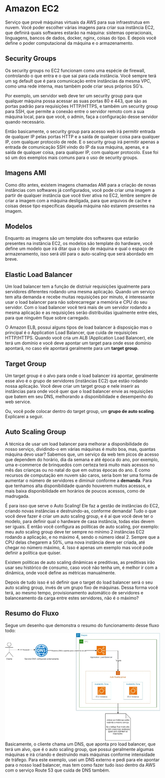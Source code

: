 # Amazon EC2
Serviço que provê máquinas virtuais da AWS para sua infraestrutua em nuvem. Você poder escolher várias imagens para criar sua instância EC2, que definirá quais softwares estarão na máquina: sistemas operacionais, linguagens, bancos de dados, docker, nginx, coisas do tipo. E depois você define o poder computacional da máquina e o armazenamento.

## Security Groups
Os security groups no EC2 funcionam como uma espécie de firewall, controlando o que entra e o que sai para cada instância. Você sempre terá um sg default que é para comunicação entre instâncias da mesma VPC, como uma rede interna, mas também pode criar seus próprios SG's.

Por exemplo, um servidor web deve ter um security group para que qualquer máquina possa acessar as suas portas 80 e 443, que são as portas padrão para requisições HTTP/HTTPS, e também um security group para SSH, que permite a conexão entre o servidor remoto com a sua máquina local, para que você, o admin, faça a configuração desse servidor quando necessário.

Então basicamente, o security group para acesso web irá permitir entrada de qualquer IP pelas portas HTTP e a saída de qualquer coisa para qualquer IP, com qualquer protocolo de rede. E o security group irá permitir apenas a entrada de comunicação SSH vindo do IP da sua máquina, apenas, e a saída de qualquer coisa, para qualquer IP, com qualquer protocolo. Esse foi só um dos exemplos mais comuns para o uso de security groups.

## Imagens AMI
Como dito antes, existem imagens chamadas AMI para a criação de novas instâncias com softwares já configurados, você pode criar uma imagem a partir de qualquer instância que você tiver ativa no EC2, lembre sempre de criar a imagem com a máquina desligada, para que arquivos de cache e coisas desse tipo específicas daquela máquina não estarem presentes na imagem.

## Modelos
Enquanto as imagens são um template dos softwares que estarão presentes na instância EC2, os modelos são template do hardware, você define um modelo que irá ditar qua o tipo de máquina e qual o espaço de armazenamento, isso será útil para o auto-scaling que será abordado em breve.

## Elastic Load Balancer
Um load balancer tem a função de distriuir requisições igualmente para servidores diferentes rodando uma mesma aplicação. Quando um serviço tem alta demanda e recebe muitas requisições por minuto, é interessante usar o load balancer para não sobrecarregar a memória e CPU do seu servidor. Com o load balancer você terá mais de um servidor rodando a mesma aplicação e as requisições serão distribuídas igualmente entre eles, para que ninguém fique sobre carregado.

O Amazon ELB, possui alguns tipos de load balancer à disposição mas o principal é o Application Load Balancer, que cuida de requisições HTTP/HTTPS. Quando você cria um ALB (Application Load Balancer), ele terá um domínio e você deve apontar um target para onde esse domínio apontará, no caso ele apontará geralmente para um **target group**.

## Target Group
Um target group é o alvo para onde o load balancer irá apontar, geralmente esse alvo é o grupo de servidores (instâncias EC2) que estão rodando nossa aplicação. Você deve criar um target group e nele inserir as instâncias para onde você quer que o load balancer envie as requisições que batem em seu DNS, melhorando a disponibilidade e desempenho do web service.

Ou, você pode colocar dentro do target group, um **grupo de auto scaling**. Explicarei a seguir.

## Auto Scaling Group
A técnica de usar um load balancer para melhorar a disponibilidade do nosso serviço, dividindo-o em várias máquinas é muito boa, mas, quantas máquina devo usar? Sabemos que, um serviço da web tem picos de acesso que dependem do horário, dia da semana e até época do ano, por exemplo, uma e-commerce de brinquedos com certeza terá muito mais acessos no mês das crianças ou no natal do que em outras épocas do ano. E como recursos de computação em nuvem são caros, seria bom ter uma forma de aumentar o número de servidores e diminuir conforme a **demanda**. Para que tenhamos alta disponibilidade quando houverem muitos acessos, e mais baixa disponibilidade em horários de poucos acessos, como de madrugada.

É para isso que serve o Auto Scaling! Ele faz a gestão de instâncias do EC2, criando novas instâncias e destruindo-as, conforme demanda! Tudo o que você deve fazer é criar um auto scaling group, e é aí que você deve ter o modelo, para definir qual o hardware de casa instância, todas elas devem ser iguais. E então você configura as políticas de auto scaling, por exemplo: meu auto scaling group deve ter sempre no mínimo 2 instâncias EC2 rodando a aplicação, e no máximo 4, sendo o número ideal 2. Sempre que a CPU delas chegarem a 50%, uma nova instância deve ser criada, até chegar no número máximo, 4. Isso é apenas um exemplo mas você pode definir a política que quiser.

Existem políticas de auto scaling dinâmicas e preditivas, as preditivas irão usar seu histórico de consumo, caso você não tenha um, é melhor ir com a dinâmica, onde você define as métricas manualmente.

Depois de tudo isso é só definir que o target do load balancer será o seu auto scaling group, invés de um grupo fixo de máquinas. Dessa forma você terá, ao mesmo tempo, provisionamento automático de servidores e balanceamento da carga entre estes servidores, não é o máximo?

## Resumo do Fluxo
Segue um desenho que demonstra o resumo do funcionamento desse fluxo todo:
<img src="images/aws/fluxo-ec2.jpg" width=800>
Basicamente, o cliente chama um DNS, que aponta pro load balancer, que terá um alvo, que é o auto scaling group, que possui geralmente algumas máquinas e irá criando e destruindo mais máquinas conforme intensidade de tráfego. Para este exemplo, usei um DNS externo e pedi para ele apontar para o nosso load balancer, mas tem como fazer tudo isso dentro da AWS com o serviço Route 53 que cuida de DNS também.